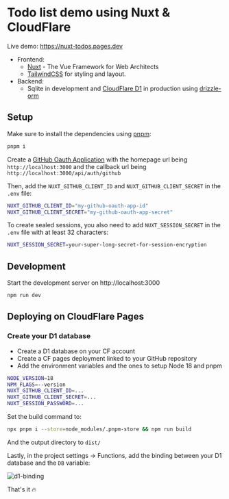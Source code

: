 # Todo list demo using Nuxt & CloudFlare

Live demo: https://nuxt-todos.pages.dev

- Frontend:
  - [Nuxt](https://nuxt.com/) - The Vue Framework for Web Architects
  - [TailwindCSS](https://tailwindcss.com/) for styling and layout.
- Backend:
  - Sqlite in development and [CloudFlare D1](https://developers.cloudflare.com/d1/) in production using [drizzle-orm](https://github.com/drizzle-team/drizzle-orm)

## Setup

Make sure to install the dependencies using [pnpm](https://pnpm.io/):

```bash
pnpm i
```

Create a [GitHub Oauth Application](https://github.com/settings/applications/new) with the homepage url being `http://localhost:3000` and the callback url being `http://localhost:3000/api/auth/github`

Then, add the `NUXT_GITHUB_CLIENT_ID` and `NUXT_GITHUB_CLIENT_SECRET` in the `.env` file:

```bash
NUXT_GITHUB_CLIENT_ID="my-github-oauth-app-id"
NUXT_GITHUB_CLIENT_SECRET="my-github-oauth-app-secret"
```

To create sealed sessions, you also need to add `NUXT_SESSION_SECRET` in the `.env` file with at least 32 characters:

```bash
NUXT_SESSION_SECRET=your-super-long-secret-for-session-encryption
```

## Development

Start the development server on http://localhost:3000

```bash
npm run dev
```

## Deploying on CloudFlare Pages

### Create your D1 database

- Create a D1 database on your CF account
- Create a CF pages deployment linked to your GitHub repository
- Add the environment variables and the ones to setup Node 18 and pnpm

```bash
NODE_VERSION=18
NPM_FLAGS=--version
NUXT_GITHUB_CLIENT_ID=...
NUXT_GITHUB_CLIENT_SECRET=...
NUXT_SESSION_PASSWORD=...
```

Set the build command to:

```bash
npx pnpm i --store=node_modules/.pnpm-store && npm run build
```

And the output directory to `dist/`

Lastly, in the project settings -> Functions, add the binding between your D1 database and the `DB` variable:

![d1-binding](https://user-images.githubusercontent.com/904724/236021974-d77dfda6-4eb7-4094-ae36-479be73ec35f.png)

That's it :fire:

